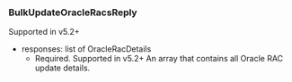 ### BulkUpdateOracleRacsReply
Supported in v5.2+

- responses: list of OracleRacDetails
  - Required. Supported in v5.2+
  An array that contains all Oracle RAC update details.

